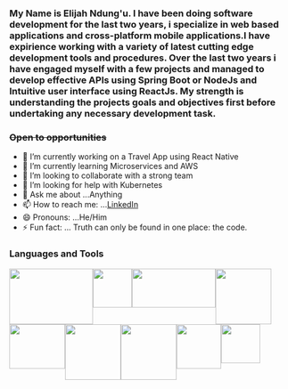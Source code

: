 
### My Name is Elijah Ndung'u. I have been doing software development for the last two years, i specialize in web based applications and cross-platform mobile applications.I have expirience working with a variety of latest cutting edge development tools and procedures. Over the last two years i have engaged myself with a few projects and managed to develop effective APIs using Spring Boot or NodeJs and Intuitive user interface using ReactJs. My strength is understanding the projects goals and objectives first before undertaking any necessary development task.

### ~~Open to opportunities~~  

- 🔭 I’m currently working on a Travel App using React Native
- 🌱 I’m currently learning Microservices and AWS
- 👯 I’m looking to collaborate with a strong team
- 🤔 I’m looking for help with Kubernetes
- 💬 Ask me about ...Anything
- 📫 How to reach me: ...[LinkedIn](https://www.linkedin.com/in/elijah-ndung-u-472980192/)
- 😄 Pronouns: ...He/Him
- ⚡ Fun fact: ... Truth can only be found in one place: the code.


### Languages and Tools
<div style="display: flex; flex-wrap: wrap; ">
  <div>
<img src="https://cdn.pixabay.com/photo/2015/04/23/17/41/node-js-736399__340.png" width="150" height="100"/>
  </div>
    <div>
<img src="https://cdn.pixabay.com/photo/2015/04/23/17/41/javascript-736400__340.png" width="70" height="70"/>
  </div> 
      <div>
<img src="https://i1.wp.com/cdn-images-1.medium.com/max/2000/1*Ukhx76VQ8E6JXEW7xfIzSA.png?ssl=1" width="150" height="70"/>
  </div> 
  <div>
<img src="https://spring.io/images/spring-logo-9146a4d3298760c2e7e49595184e1975.svg" width="100" height="100"/>
  </div>  <div>
<img src="https://img.techentice.com/media/2020/06/docker.png" width="100" height="80"/>
  </div> 
  <div>
<img src="https://wac-cdn.atlassian.com/dam/jcr:c942540c-53ae-4357-bffa-ed37739d71b0/bitbucket-atlassian-logo.svg?cdnVersion=1479" width="100" height="100"/>
  </div>
    <div>
<img src="https://github.githubassets.com/images/modules/logos_page/Octocat.png" width="100" height="100"/>
  </div>
   <div>
<img src="https://d3r49iyjzglexf.cloudfront.net/logo-wordmark-26f8eaea9b0f6e13b90d3f4a8fd8fda31490f5af41daab98bbede45037682576.svg" width="80" height="80"/>
  </div>
  <div>
<img src="https://www.postgresql.org/media/img/about/press/elephant.png" width="70" height="70"/>
  </div>
</div>
